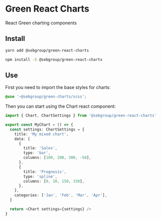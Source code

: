 # Green React Charts

React Green charting components

## Install

```bash
yarn add @sebgroup/green-react-charts
```

```bash
npm install -S @sebgroup/green-react-charts
```

## Use

First you need to import the base styles for charts:

```scss
@use '~@sebgroup/green-charts/scss';
```

Then you can start using the Chart react component:

```typescript
import { Chart, ChartSettings } from '@sebgroup/green-react-charts'

export const MyChart = () => {
  const settings: ChartSettings = {
    title: 'My mixed chart',
    data: [
      {
        title: 'Sales',
        type: 'bar',
        columns: [100, 200, 300, -50],
      },
      {
        title: 'Prognosis',
        type: 'spline',
        columns: [0, 10, 150, 330],
      },
    ],
    categories: ['Jan', 'Feb', 'Mar', 'Apr'],
  }

  return <Chart settings={settings} />
}
```
